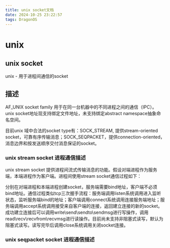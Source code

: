 ```yaml
---
title: unix socket文档
date: 2024-10-25 23:22:57
tags: DragonOS
---
```


# unix 

## unix socket

unix - 用于进程间通信的socket


## 描述

AF_UNIX socket family 用于在同一台机器中的不同进程之间的通信（IPC）。unix socket地址现支持绑定文件地址，未支持绑定abstract namespace抽象命名空间。

目前unix 域中合法的socket type有：SOCK_STREAM, 提供stream-oriented socket，可靠有序传输消息；SOCK_SEQPACKET，提供connection-oriented，消息边界和按发送顺序交付消息保证的socket。

### unix stream socket 进程通信描述

unix stream socket 提供进程间流式传输消息的功能。假设对端进程作为服务端，本端进程作为客户端。进程间使用stream socket通信过程如下：

分别在对端进程和本端进程创建socket，服务端需要bind地址，客户端不必须bind地址。通信过程类似tcp三次握手流程：服务端调用listen系统调用进入监听状态，监听服务端bind的地址；客户端调用connect系统调用连接服务端地址；服务端调用accept系统调用接受来自客户端的连接，返回建立连接的新的socket。成功建立连接后可以调用write\send\sendto\sendmsg进行写操作，调用read\recv\recvfrom\recvmsg进行读操作。目前尚未支持非阻塞式读写，默认为阻塞式读写。读写完毕后调用close系统调用关闭socket连接。

### unix seqpacket socket 进程通信描述

